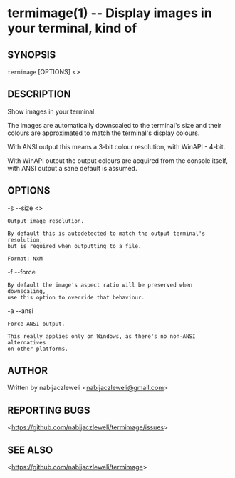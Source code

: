 termimage(1) -- Display images in your terminal, kind of
========================================================

## SYNOPSIS

`termimage` [OPTIONS] &lt;<IMAGE>&gt;

## DESCRIPTION

Show images in your terminal.

The images are automatically downscaled to the terminal's size and their
colours are approximated to match the terminal's display colours.

With ANSI output this means a 3-bit colour resolution, with WinAPI - 4-bit.

With WinAPI output the output colours are acquired from the console itself,
with ANSI output a sane default is assumed.

## OPTIONS

  -s --size &lt;<size>&gt;

    Output image resolution.

    By default this is autodetected to match the output terminal's resolution,
    but is required when outputting to a file.

    Format: NxM

  -f --force

    By default the image's aspect ratio will be preserved when downscaling,
    use this option to override that behaviour.

  -a --ansi

    Force ANSI output.

    This really applies only on Windows, as there's no non-ANSI alternatives
    on other platforms.

## AUTHOR

Written by nabijaczleweli &lt;<nabijaczleweli@gmail.com>&gt;

## REPORTING BUGS

&lt;<https://github.com/nabijaczleweli/termimage/issues>&gt;

## SEE ALSO

&lt;<https://github.com/nabijaczleweli/termimage>&gt;
